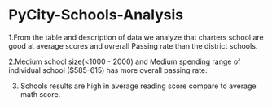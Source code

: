 # PyCity-Schools-Analysis

1.From the table and description of data we analyze that charters school are good at average scores and ovrerall Passing rate than the district schools.

2.Medium school size(<1000 - 2000) and Medium spending range of individual school ($585-615) has more overall passing rate.

3. Schools results are high in average reading score compare to average math score.



